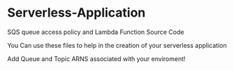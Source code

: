 # Serverless-Application
SQS queue access policy and Lambda Function Source Code

You Can use these files to help in the creation of your serverless application

Add Queue and Topic ARNS associated with your enviroment!
